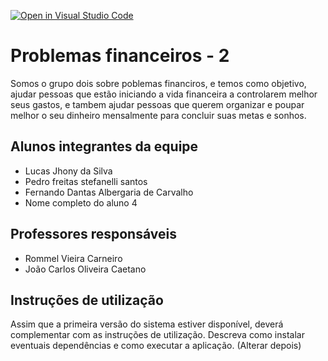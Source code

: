 [![Open in Visual Studio Code](https://classroom.github.com/assets/open-in-vscode-c66648af7eb3fe8bc4f294546bfd86ef473780cde1dea487d3c4ff354943c9ae.svg)](https://classroom.github.com/online_ide?assignment_repo_id=8549548&assignment_repo_type=AssignmentRepo)
# Problemas financeiros - 2
 Somos o grupo dois sobre poblemas financiros, e temos como objetivo, ajudar pessoas que estão iniciando a vida financeira a controlarem melhor seus gastos, e tambem ajudar pessoas que querem organizar e poupar melhor o seu dinheiro mensalmente para concluir suas metas e sonhos.

## Alunos integrantes da equipe

* Lucas Jhony da Silva 
* Pedro freitas stefanelli santos 
* Fernando Dantas Albergaria de Carvalho
* Nome completo do aluno 4

## Professores responsáveis

* Rommel Vieira Carneiro 
* João Carlos Oliveira Caetano 

## Instruções de utilização

Assim que a primeira versão do sistema estiver disponível, deverá complementar com as instruções de utilização. Descreva como instalar eventuais dependências e como executar a aplicação. (Alterar depois)
